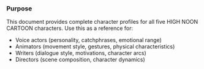 ### Purpose
This document provides complete character profiles for all five HIGH NOON CARTOON characters. Use this as a reference for:
- Voice actors (personality, catchphrases, emotional range)
- Animators (movement style, gestures, physical characteristics)
- Writers (dialogue style, motivations, character arcs)
- Directors (scene composition, character dynamics)
